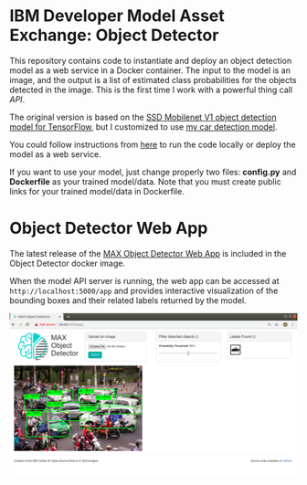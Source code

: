 # IBM Developer Model Asset Exchange: Object Detector

This repository contains code to instantiate and deploy an object detection model as a web service in a Docker container. The input to the model is an image, and the output is a list of estimated class probabilities for the objects detected in the image. This is the first time I work with a powerful thing call *API*.

The original version is based on the [SSD Mobilenet V1 object detection model for TensorFlow](https://github.com/tensorflow/models/blob/master/research/object_detection/g3doc/detection_model_zoo.md), but I customized to use [my car detection model](links).

You could follow instructions from [here](https://github.com/IBM/MAX-Object-Detector) to run the code locally or deploy the model as a web service.

If you want to use your model, just change properly two files: **config.py** and **Dockerfile** as your trained model/data. Note that you must create public links for your trained model/data in Dockerfile.

# Object Detector Web App

The latest release of the [MAX Object Detector Web App](https://github.com/IBM/MAX-Object-Detector-Web-App)
is included in the Object Detector docker image.

When the model API server is running, the web app can be accessed at `http://localhost:5000/app`
and provides interactive visualization of the bounding boxes and their related labels returned by the model.

![Mini Web App Screenshot](docs/my-web-app.png)

